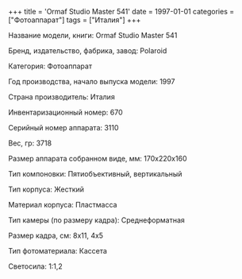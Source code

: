+++
title = 'Ormaf Studio Master 541'
date = 1997-01-01
categories = ["Фотоаппарат"]
tags = ["Италия"]
+++

Название модели, книги: Ormaf Studio Master 541

Бренд, издательство, фабрика, завод: Polaroid

Категория: Фотоаппарат

Год производства, начало выпуска модели: 1997

Страна производитель: Италия

Инвентаризационный номер: 670

Серийный номер аппарата: 3110

Вес, гр: 3718

Размер аппарата  собранном виде, мм: 170х220х160

Тип компоновки: Пятиобъективный, вертикальный

Тип корпуса: Жесткий

Материал корпуса: Пластмасса

Тип камеры (по размеру кадра): Среднеформатная

Размер кадра, см: 8х11, 4х5

Тип фотоматериала: Кассета

Светосила: 1:1,2

